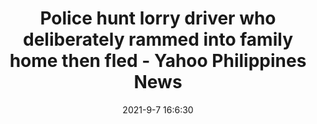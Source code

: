 ---
"title": "Police hunt lorry driver who deliberately rammed into family home then fled - Yahoo Philippines News"
"date": "2021-9-7 16:6:30"
"feed_name": "GOOGLENEWS"
"feed_website": "https://news.google.com/search?q=drilling%2Bincident&hl=en-US&gl=US&ceid=US:en"
"feed_rss": "https://news.google.com/rss/search?q=drilling%2Bincident&hl=en-US&gl=US&ceid=US:en"
"link": "https://ph.news.yahoo.com/police-hunt-lorry-driver-deliberately-rammed-house-fled-160308036.html"
"file": "_posts/2021-9-7-16-6-30_GOOGLENEWS_60250927fce3bab3de4b31f1ae25cef0da0e5ed6.md"
"accident": "0"
"drilling": "0"
"dead": "0"
"injured": "0"
---